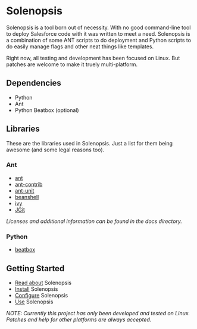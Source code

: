 # Solenopsis #

Solenopsis is a tool born out of necessity. With no good command-line tool to deploy Salesforce code with it was written to meet a need. Solenopsis is a combination of some ANT scripts to do deployment and Python scripts to do easily manage flags and other neat things like templates.

Right now, all testing and development has been focused on Linux. But patches are welcome to make it truely multi-platform.

## Dependencies ##
+ Python
+ Ant
+ Python Beatbox (optional)

## Libraries ##
These are the libraries used in Solenopsis.  Just a list for them being awesome (and some legal reasons too).

### Ant ###
+ [ant](http://ant.apache.org/index.html/)
+ [ant-contrib](http://ant-contrib.sourceforge.net/)
+ [ant-unit](http://ant.apache.org/antlibs/antunit/)
+ [beanshell](http://www.beanshell.org/manual/bsf.html) 
+ [ivy](http://ant.apache.org/ivy/)
+ [JGit](http://www.eclipse.org/jgit)

_Licenses and additional information can be found in the docs directory._

### Python ###
+ [beatbox](http://code.google.com/p/salesforce-beatbox/)

## Getting Started ##
+ [Read about](https://github.com/solenopsis/Solenopsis/wiki/Solenopsis) Solenopsis
+ [Install](https://github.com/solenopsis/Solenopsis/wiki/Installation) Solenopsis
+ [Configure](https://github.com/solenopsis/Solenopsis/wiki/Configuration) Solenopsis
+ [Use](https://github.com/solenopsis/Solenopsis/wiki/Solenopsis-Usage-\(Python\)) Solenopsis

_NOTE: Currently this project has only been developed and tested on Linux.  Patches and help for other platforms are always accepted._